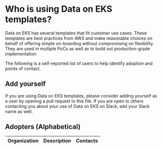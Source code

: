# Who is using Data on EKS templates?
Data on EKS has several templates that fit customer use cases. These templates are best practices from AWS and make reasonable choices on behalf of offering simple on-boarding without compromising on flexibility. They are used in multiple PoCs as well as to build out production-grade implementation

The following is a self-reported list of users to help identify adoption and points of contact.

## Add yourself
If you are using Data on EKS templates, please consider adding yourself as a user by opening a pull request to this file.
If you are open to others contacting you about your use of Data on EKS on Slack, add your Slack name as well.

## Adopters (Alphabetical)

| Organization | Description | Contacts |
| --- | --- | --- |
